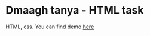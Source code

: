 # Dmaagh tanya - HTML task

 HTML, css. You can find demo [here](https://mariam-magdy.github.io/html-task/)
